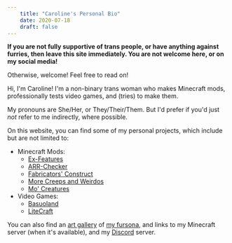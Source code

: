 ```yaml
---
    title: "Caroline's Personal Bio"
    date: 2020-07-18
    draft: false
---
```


**If you are not fully supportive of trans people, or have anything against furries,
then leave this site immediately. You are not welcome here, or on my social media!**

Otherwise, welcome! Feel free to read on!

Hi, I'm Caroline!
I'm a non-binary trans woman who makes Minecraft mods,
professionally tests video games, and (tries) to make them.

My pronouns are She/Her, or They/Their/Them.
But I'd prefer if you'd just *not* refer to me indirectly, where possible.

On this website, you can find some of my personal projects,
which include but are not limited to:
 - Minecraft Mods:
   - [Ex-Features](../ex-features)
   - [ARR-Checker](../arrchecker)
   - [Fabricators' Construct](../fconstruct)
   - [More Creeps and Weirdos](../morecreeps)
   - [Mo' Creatures](../mocreatures)
 - Video Games:
   - [Basuoland](../basuoland)
   - [LiteCraft](../litecraft)

You can also find an [art gallery](../art-gallery) of [my fursona](../fursona),
and links to my Minecraft server (when it's available),
and my [Discord](../../discord.html) server.
